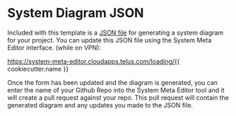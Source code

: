 # **System Diagram JSON**

Included with this template is a [JSON file](./systemDiagram.json) for generating a system diagram for your project. You can update this JSON file using the System Meta Editor interface.
(while on VPN):

https://system-meta-editor.cloudapps.telus.com/loading/{{ cookiecutter.name }}

Once the form has been updated and the diagram is generated, you can enter the name of
your Github Repo into the System Meta Editor tool and it will create a pull request against your repo. This pull
request will contain the generated diagram and any updates you made to the JSON file.
